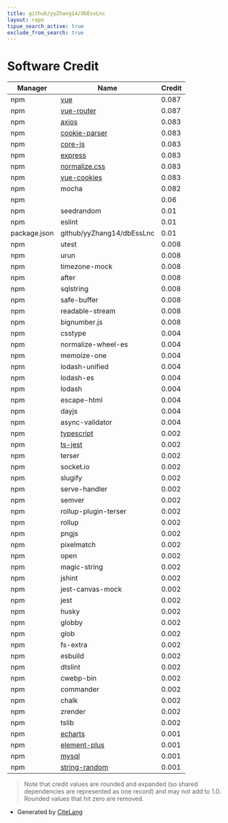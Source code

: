 ```yaml
---
title: github/yyZhang14/dbEssLnc
layout: repo
tipue_search_active: true
exclude_from_search: true
---
```

# Software Credit

|Manager|Name|Credit|
|-------|----|------|
|npm|[vue](https://github.com/vuejs/core/tree/main/packages/vue#readme)|0.087|
|npm|[vue-router](https://github.com/vuejs/router#readme)|0.087|
|npm|[axios](https://axios-http.com)|0.083|
|npm|[cookie-parser](https://github.com/expressjs/cookie-parser#readme)|0.083|
|npm|[core-js](https://github.com/zloirock/core-js#readme)|0.083|
|npm|[express](http://expressjs.com/)|0.083|
|npm|[normalize.css](https://necolas.github.io/normalize.css)|0.083|
|npm|[vue-cookies](https://github.com/cmp-cc/vue-cookies#readme)|0.083|
|npm|mocha|0.082|
|npm||0.06|
|npm|seedrandom|0.01|
|npm|eslint|0.01|
|package.json|github/yyZhang14/dbEssLnc|0.01|
|npm|utest|0.008|
|npm|urun|0.008|
|npm|timezone-mock|0.008|
|npm|after|0.008|
|npm|sqlstring|0.008|
|npm|safe-buffer|0.008|
|npm|readable-stream|0.008|
|npm|bignumber.js|0.008|
|npm|csstype|0.004|
|npm|normalize-wheel-es|0.004|
|npm|memoize-one|0.004|
|npm|lodash-unified|0.004|
|npm|lodash-es|0.004|
|npm|lodash|0.004|
|npm|escape-html|0.004|
|npm|dayjs|0.004|
|npm|async-validator|0.004|
|npm|[typescript](https://www.typescriptlang.org/)|0.002|
|npm|[ts-jest](https://kulshekhar.github.io/ts-jest)|0.002|
|npm|terser|0.002|
|npm|socket.io|0.002|
|npm|slugify|0.002|
|npm|serve-handler|0.002|
|npm|semver|0.002|
|npm|rollup-plugin-terser|0.002|
|npm|rollup|0.002|
|npm|pngjs|0.002|
|npm|pixelmatch|0.002|
|npm|open|0.002|
|npm|magic-string|0.002|
|npm|jshint|0.002|
|npm|jest-canvas-mock|0.002|
|npm|jest|0.002|
|npm|husky|0.002|
|npm|globby|0.002|
|npm|glob|0.002|
|npm|fs-extra|0.002|
|npm|esbuild|0.002|
|npm|dtslint|0.002|
|npm|cwebp-bin|0.002|
|npm|commander|0.002|
|npm|chalk|0.002|
|npm|zrender|0.002|
|npm|tslib|0.002|
|npm|[echarts](https://echarts.apache.org)|0.001|
|npm|[element-plus](https://element-plus.org/)|0.001|
|npm|[mysql](https://github.com/mysqljs/mysql#readme)|0.001|
|npm|[string-random](https://github.com/maichong/string-random#readme)|0.001|


> Note that credit values are rounded and expanded (so shared dependencies are represented as one record) and may not add to 1.0. Rounded values that hit zero are removed.


- Generated by [CiteLang](https://github.com/vsoch/citelang)
